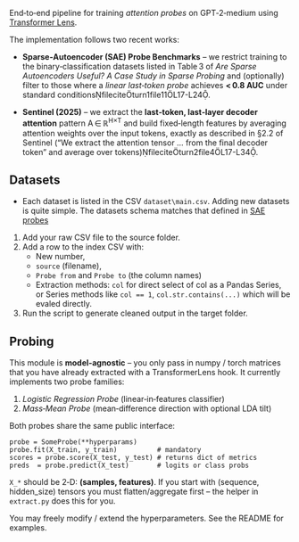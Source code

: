 End‑to‑end pipeline for training *attention probes* on GPT‑2‑medium using
[Transformer Lens](https://github.com/neelnanda‑io/TransformerLens).

The implementation follows two recent works:

* **Sparse‑Autoencoder (SAE) Probe Benchmarks** – we restrict training to
  the binary‑classification datasets listed in Table 3 of *Are Sparse
  Autoencoders Useful? A Case Study in Sparse Probing* and (optionally)
  filter to those where a *linear last‑token probe* achieves **< 0.8 AUC**
  under standard conditionsfileciteturn1file11L17-L24.

* **Sentinel (2025)** – we extract the **last‑token, last‑layer decoder
  attention** pattern A ∈ ℝ<sup>H×T</sup> and build fixed‑length features by
  averaging attention weights over the input tokens, exactly as described
  in §2.2 of Sentinel (“We extract the attention tensor … from the final
  decoder token” and average over tokens)fileciteturn2file4L17-L34.

## Datasets

- Each dataset is listed in the CSV `dataset\main.csv`. Adding new datasets is quite simple. The datasets schema matches that defined in [SAE probes](https://github.com/JoshEngels/SAE-Probes/tree/main)

1. Add your raw CSV file to the source folder.
2. Add a row to the index CSV with:
   - New number,
   - `source` (filename),
   - `Probe from` and `Probe to` (the column names)
   - Extraction methods: `col` for direct select of col as a Pandas Series, or Series methods like `col == 1`, `col.str.contains(...)` which will be evaled directly.
3. Run the script to generate cleaned output in the target folder.


## Probing

This module is **model‑agnostic** – you only pass in numpy / torch
matrices that you have already extracted with a TransformerLens hook.
It currently implements two probe families:

1. *Logistic Regression Probe* (linear‑in‑features classifier)
2. *Mass‑Mean Probe* (mean‑difference direction with optional LDA tilt)

Both probes share the same public interface:

```
probe = SomeProbe(**hyperparams)
probe.fit(X_train, y_train)          # mandatory
scores = probe.score(X_test, y_test) # returns dict of metrics
preds  = probe.predict(X_test)       # logits or class probs
```

`X_*` should be 2‑D: **(samples, features)**. If you start with
(sequence, hidden_size) tensors you must flatten/aggregate first – the
helper in `extract.py` does this for you.

You may freely modify / extend the hyperparameters.  See the README for
examples.